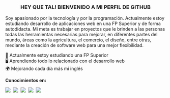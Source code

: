 <h3 align="center">
HEY QUE TAL! BIENVENIDO A MI PERFIL DE GITHUB
</h3>

<p align="left">
Soy apasionado por la tecnología y por la programación. Actualmente estoy estudiando desarrollo de aplicaciones web en una FP Superior y de forma autodidacta.
Mi meta es trabajar en proyectos que le brinden a las personas todas las herramientas necesarias para mejorar, en diferentes partes del mundo, áreas como la agricultura, el comercio, el diseño, entre otras, mediante la creación de software web para una mejor flexibilidad.
</p>

<p align="left">
📖 Actualmente estoy estudiando una FP Superior<br>
🖥️ Aprendiendo todo lo relacionado con el desarrollo web<br>
🌍 Mejorando cada día más mi inglés<br>
</p>

**Conocimientos en:**

<img src="https://img.shields.io/badge/HTML5-E34F26?style=for-the-badge&logo=html5&logoColor=white" />&nbsp;
<img src="https://img.shields.io/badge/CSS3-1572B6?style=for-the-badge&logo=css3&logoColor=white" />&nbsp;
<img src="https://img.shields.io/badge/Java-ED8B00?style=for-the-badge&logo=openjdk&logoColor=white" />&nbsp;
<img src="https://img.shields.io/badge/GIT-E44C30?style=for-the-badge&logo=git&logoColor=white" />&nbsp;
<img src="https://img.shields.io/badge/MySQL-00000F?style=for-the-badge&logo=mysql&logoColor=white" />&nbsp;


